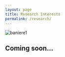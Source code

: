 ```yaml
---
layout: page
title: Research Interests
permalink: /research/
---
```


![baniere1]({{site.baseurl}}/img/baniere_4.jpg)

## Coming soon...
